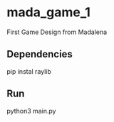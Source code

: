 # mada_game_1
First Game Design from Madalena

## Dependencies
pip instal raylib

## Run
python3 main.py
